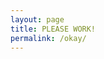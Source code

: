 ```yaml
---
layout: page
title: PLEASE WORK!
permalink: /okay/
---
```




<html lang="en">
<head>
    <meta charset="UTF-8">
    <meta name="viewport" content="width=device-width, initial-scale=1.0">
    <script src="https://cdn.jsdelivr.net/npm/danfojs@0.1.1/dist/index.min.js"></script>
    <title>Document</title>
</head>
<body>
    <div id="plot_div"></div>
    <script>
         dfd.read_csv("https://raw.githubusercontent.com/paravsalaniwal/T3Project/master/_notebooks/files/warriors.csv")
            .then(df => {
                var layout = {
                    title: 'WARRIORS CHART',
                    xaxis: {title: 'Date'},
                    yaxis: {title: 'Count'}
                };
                var new_df = df.set_index({ key: "Date" });
                new_df.plot("plot_div").line({ columns: ["AAPL.Open", "AAPL.High"], layout: layout});
            }).catch(err => {
                console.log(err);
            });
    </script>
</body>
</html>